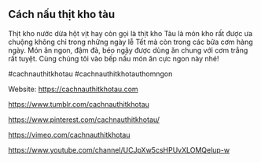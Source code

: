 ## Cách nấu thịt kho tàu

Thịt kho nước dừa hột vịt hay còn gọi là thịt kho Tàu là món kho rất được ưa chuộng không chỉ trong những ngày lễ Tết mà còn trong các bữa cơm hàng ngày. Món ăn ngon, đậm đà, béo ngậy được dùng ăn chung với cơm trắng rất tuyệt. Cùng chúng tôi vào bếp nấu món ăn cực ngon này nhé!

#cachnauthitkhotau #cachnauthitkhotauthomngon

Website: https://cachnauthitkhotau.com

https://www.tumblr.com/cachnauthitkhotau

https://www.pinterest.com/cachnauthitkhotau/

https://vimeo.com/cachnauthitkhotau

https://www.youtube.com/channel/UCJpXw5csHPUvXLOMQelup-w
